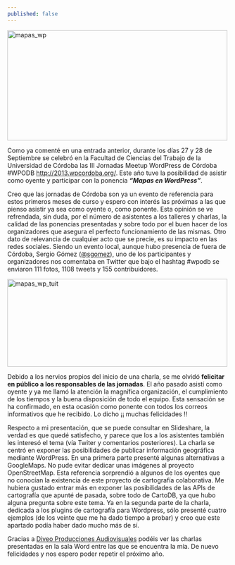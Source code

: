 ```yaml
---
published: false
---
```


<a href="http://www.flickr.com/photos/115384326@N07/12147578043/" title="mapas_wp por Patricio Soriano, en Flickr"><img src="http://farm8.staticflickr.com/7382/12147578043_3acab64c16.jpg" width="500" height="250" alt="mapas_wp"></a>

Como ya comenté en una entrada anterior, durante los días 27 y 28 de Septiembre se celebró en la Facultad de Ciencias del Trabajo de la Universidad de Córdoba las III Jornadas Meetup WordPress de Córdoba #WPODB http://2013.wpcordoba.org/. Este año tuve la posibilidad de asistir como oyente y participar con la ponencia ***“Mapas en WordPress”***.

Creo que las jornadas de Córdoba son ya un evento de referencia para estos primeros meses de curso y espero con interés las próximas a las que pienso asistir ya sea como oyente o, como ponente. Esta opinión se ve refrendada, sin duda, por el número de asistentes a los talleres y charlas, la calidad de las ponencias presentadas y sobre todo por el buen hacer de los organizadores que asegura el perfecto funcionamiento de las mismas. Otro dato de relevancia de cualquier acto que se precie, es su impacto en las redes sociales. Siendo un evento local, aunque hubo presencia de fuera de Córdoba, Sergio Gómez ([@sgomez](https://twitter.com/sgomez)), uno de los participantes y organizadores nos comentaba en Twitter que bajo el hashtag #wpodb se enviaron 111 fotos, 1108 tweets y 155 contribuidores.

<a href="http://www.flickr.com/photos/115384326@N07/12147734854/" title="mapas_wp_tuit por Patricio Soriano, en Flickr"><img src="http://farm8.staticflickr.com/7320/12147734854_a0791c6640.jpg" width="500" height="199" alt="mapas_wp_tuit"></a>

Debido a los  nervios propios del inicio de una charla, se me olvidó **felicitar en público a los responsables  de las jornadas**. El año pasado asistí como oyente y ya me llamó la atención la magnífica organización, el cumplimiento de los tiempos y la buena disposición de todo el equipo. Esta sensación se ha confirmado, en esta ocasión como ponente con todos los correos informativos que he recibido. Lo dicho ¡¡ muchas felicidades !!

Respecto a mi presentación, que se puede consultar en Slideshare, la verdad es que quedé satisfecho, y parece que los a los asistentes también les interesó el tema (vía Twiter y comentarios posteriores). La charla se centró en exponer las posibilidades de publicar información geográfica mediante WordPress. En una primera parte presenté algunas alternativas a GoogleMaps. No pude evitar dedicar unas imágenes al proyecto OpenStreetMap. Esta referencia sorprendió a algunos de los oyentes que no conocían la existencia de este proyecto de cartografía colaborativa. Me hubiera gustado entrar más en exponer las posibilidades de las APIs de cartografía que apunté de pasada, sobre todo de CartoDB, ya que hubo alguna pregunta sobre este tema. Ya en la segunda parte de la charla, dedicada a los plugins de cartografía para Wordpress, sólo presenté cuatro ejemplos (de los veinte que me ha dado tiempo a probar) y creo que este apartado podía haber dado mucho más de sí.

Gracias a [Diveo Producciones Audiovisuales](http://diveo.es/) podéis ver las charlas presentadas en la sala Word entre las que se encuentra la mía. De nuevo felicidades y nos espero poder repetir el próximo año.
